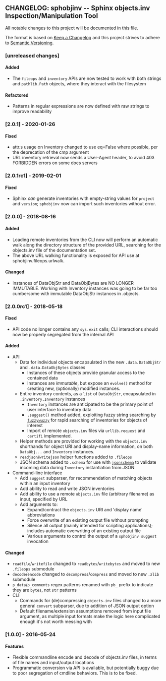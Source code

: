 ## CHANGELOG: sphobjinv -- Sphinx objects.inv Inspection/Manipulation Tool

All notable changes to this project will be documented in this file.

The format is based on [Keep a Changelog](http://keepachangelog.com/en/1.0.0/)
and this project strives to adhere to
[Semantic Versioning](http://semver.org/spec/v2.0.0.html).


### [unreleased changes]

#### Added

 * The `fileops` and `inventory` APIs are now tested to work with
   both strings and `pathlib.Path` objects, where they interact
   with the filesystem

#### Refactored

 * Patterns in regular expressions are now defined with raw strings
   to improve readability

### [2.0.1] - 2020-01-26

#### Fixed

 * attr.s usage on Inventory changed to use eq=False where possible,
   per the deprecation of the cmp argument
 * URL inventory retrieval now sends a User-Agent header, to avoid
   403 FORBIDDEN errors on some docs servers


### [2.0.1rc1] - 2019-02-01

#### Fixed

 * Sphinx *can* generate inventories with empty-string values for
   `project` and `version`; `sphobjinv` now can import such
   inventories without error.


### [2.0.0] - 2018-08-16

#### Added

 * Loading remote inventories from the CLI now will
   perform an automatic walk along the directory structure of the
   provided URL, searching for the objects.inv file of the
   documentation set.
 * The above URL walking functionality is exposed for API use
   at sphobjinv.fileops.urlwalk.

#### Changed

 * Instances of DataObjStr and DataObjBytes are NO LONGER IMMUTABLE.
   Working with Inventory instances was going to be far too cumbersome
   with immutable DataObjStr instances in .objects.


### [2.0.0rc1] - 2018-05-18

#### Fixed

 * API code no longer contains any `sys.exit` calls;
   CLI interactions should now be properly segregated from the internal API

#### Added

 * API
   * Data for individual objects encapsulated in the new `.data.DataObjStr` and `.data.DataObjBytes` classes
     * Instances of these objects provide granular access to the contained data
     * Instances are *immutable*, but expose an `evolve()` method for creating new, (optionally) modified instances.
   * Entire inventory contents, as a `list` of `DataObjStr`, encapsulated in `.inventory.Inventory` instances
     * `Inventory` instances are anticipated to be the primary point of user interface to inventory data
     * `.suggest()` method added, exploiting fuzzy string searching by [`fuzzywuzzy`](https://pypi.org/project/fuzzywuzzy) for rapid searching of inventories for objects of interest
     * Import of remote `objects.inv` files via `urllib.request` and `certifi` implemented.
   * Helper methods are provided for working with the `objects.inv` shorthands for object URI and display-name information, on both `DataObj...` and `Inventory` instances.
   * `readjson`/`writejson` helper functions added to `.fileops`
   * JSON schema added to `.schema` for use with [`jsonschema`](https://pypi.org/project/jsonschema) to validate incoming data during `Inventory` instantiation from  JSON
 * Command-line interface
   * Add `suggest` subparser, for recommendation of matching objects within an input inventory
   * Add ability to read and write JSON inventories
   * Add ability to use a remote `objects.inv` file (arbitrary filename) as input, specified by URL
   * Add arguments to:
     * Expand/contract the `objects.inv` URI and 'display name' abbreviations
     * Force overwrite of an existing output file without prompting
     * Silence all output (mainly intended for scripting applications); includes automatic overwriting of an existing output file
     * Various arguments to control the output of a `sphobjinv suggest` invocation

#### Changed

 * `readfile`/`writefile` changed to `readbytes`/`writebytes`
   and moved to new `.fileops` submodule
 * `decode`/`encode` changed to `decompress`/`compress` and moved to new `.zlib` submodule
 * `p_data`/`p_comments` regex patterns renamed with `pb_` prefix to indicate they are `bytes`, not `str` patterns
 * CLI
   * Commands for (de)compressing `objects.inv` files changed to a more general `convert` subparser, due to addition of JSON output option
   * Default filename/extension assumptions removed from input file argument, as multiple input formats make the logic here complicated enough it's not worth messing with

### [1.0.0] - 2016-05-24

#### Features

 * Flexible commandline encode and decode of objects.inv
   files, in terms of file names and input/output locations
 * Programmatic conversion via API is available, but
   potentially buggy due to poor segregation of cmdline
   behaviors. This is to be fixed.

